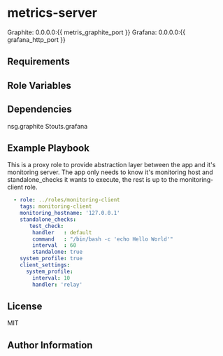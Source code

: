 metrics-server
=========

Graphite: 0.0.0.0:{{ metris_graphite_port }}
Grafana: 0.0.0.0:{{ grafana_http_port }}

Requirements
------------

Role Variables
--------------

Dependencies
------------

nsg.graphite
Stouts.grafana

Example Playbook
----------------

This is a proxy role to provide abstraction layer between the app and it's monitoring server.
The app only needs to know it's monitoring host and standalone_checks it wants to execute, the rest is up to the monitoring-client role.

```yaml
  - role: ../roles/monitoring-client
    tags: monitoring-client
    monitoring_hostname: '127.0.0.1'
    standalone_checks:
       test_check:
        handler   : default
        command   : "/bin/bash -c 'echo Hello World'"
        interval  : 60
        standalone: true
    system_profile: true
    client_settings:
      system_profile:
        interval: 10
        handler: 'relay'
```

License
-------

MIT

Author Information
------------------
